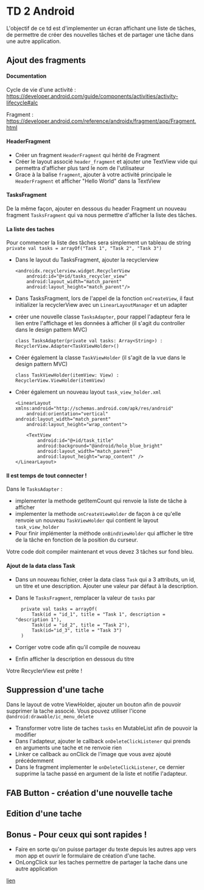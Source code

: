 # TD 2 Android

L'objectif de ce td est d'implementer un écran affichant une liste de tâches, de permettre de créer des nouvelles tâches et de partager une tâche dans une autre application.


## Ajout des fragments
#### Documentation
Cycle de vie d'une activité : https://developer.android.com/guide/components/activities/activity-lifecycle#alc

Fragment : https://developer.android.com/reference/androidx/fragment/app/Fragment.html

#### HeaderFragment
- Créer un fragment `HeaderFragment` qui hérité de Fragment
- Créer le layout associé `header_fragment` et ajouter une TextView vide qui permettra d'afficher plus tard le nom de l'utilisateur
- Grace à la balise `fragment`, ajouter à votre activité principale le `HeaderFragment` et afficher "Hello World" dans la TextView

#### TasksFragment
De la même façon, ajouter en dessous du header Fragment un nouveau fragment `TasksFragment` qui va nous permettre d'afficher la liste des tâches.

#### La liste des taches
Pour commencer la liste des tâches sera simplement un tableau de string
    `private val tasks = arrayOf("Task 1", "Task 2", "Task 3")`

- Dans le layout du TasksFragment, ajouter la recyclerview

      <androidx.recyclerview.widget.RecyclerView
          android:id="@+id/tasks_recycler_view"
          android:layout_width="match_parent"
          android:layout_height="match_parent"/>

- Dans TasksFragment, lors de l'appel de la fonction `onCreateView`, il faut initializer la recyclerView avec un `LinearLayoutManager` et un adapter
- créer une nouvelle classe `TasksAdapter`, pour rappel l'adapteur fera le lien entre l'affichage et les données à afficher (il s'agit du controller dans le design pattern MVC)

      class TasksAdapter(private val tasks: Array<String>) : RecyclerView.Adapter<TaskViewHolder>()

- Créer également la classe `TaskViewHolder` (il s'agit de la vue dans le design pattern MVC)

      class TaskViewHolder(itemView: View) : RecyclerView.ViewHolder(itemView)

- Créer également un nouveau layout `task_view_holder.xml`

      <LinearLayout xmlns:android="http://schemas.android.com/apk/res/android"
          android:orientation="vertical" android:layout_width="match_parent"
          android:layout_height="wrap_content">

          <TextView
              android:id="@+id/task_title"
              android:background="@android/holo_blue_bright"
              android:layout_width="match_parent"
              android:layout_height="wrap_content" />
      </LinearLayout>


#### Il est temps de tout connecter !
Dans le `TasksAdapter` :
- implementer la methode getItemCount qui renvoie la liste de tâche à afficher
- implementer la methode `onCreateViewHolder` de façon à ce qu'elle renvoie un nouveau `TaskViewHolder` qui contient le layout `task_view_holder`
- Pour finir implémenter la méthode `onBindViewHolder` qui afficher le titre de la tâche en fonction de la position du curseur.

Votre code doit compiler maintenant et vous devez 3 tâches sur fond bleu.


#### Ajout de la data class Task
- Dans un nouveau fichier, créer la data class `Task` qui a 3 attributs, un id, un titre et une description. Ajouter une valeur par défaut à la description.
- Dans le `TasksFragment`, remplacer la valeur de `tasks` par
        
        private val tasks = arrayOf(
            Task(id = "id_1", title = "Task 1", description = "description 1"), 
            Task(id = "id_2", title = "Task 2"), 
            Task(id="id_3", title = "Task 3")
        )
- Corriger votre code afin qu'il compile de nouveau
- Enfin afficher la description en dessous du titre

Votre RecyclerView est prête !

## Suppression d'une tache
Dans le layout de votre ViewHolder, ajouter un bouton afin de pouvoir supprimer la tache associé. Vous pouvez utiliser l'icone `@android:drawable/ic_menu_delete`

- Transformer votre liste de taches `tasks` en MutableList afin de pouvoir la modifier 
- Dans l'adapteur, ajouter le callback `onDeleteClickListener` qui prends en arguments une tache et ne renvoie rien
- Linker ce callback au onClick de l'image que vous avez ajouté précédemment
- Dans le fragment implementer le `onDeleteClickListener`, ce dernier supprime la tache passé en argument de la liste et notifie l'adapteur.


## FAB Button - création d'une nouvelle tache

## Edition d'une tache


## Bonus - Pour ceux qui sont rapides !
- Faire en sorte qu'on puisse partager du texte depuis les autres app vers mon app et ouvrir le formulaire de création d'une tache.
- OnLongClick sur les taches permettre de partager la tache dans une autre application

[lien][1]

[1]: https://developer.android.com/guide/components/activities/activity-lifecycle#alc
